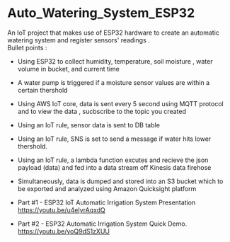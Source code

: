 # Auto_Watering_System_ESP32
An IoT project that makes use of ESP32 hardware to create an automatic watering system and register sensors' readings .  
Bullet points : 
- Using ESP32 to collect humidity, temperature, soil moisture , water volume in bucket, and current time
- A water pump is triggered if a moisture sensor values are within a certain thershold
- Using AWS IoT core, data is sent every 5 second using MQTT protocol and to view the data , sucbscribe to the topic you created
- Using an IoT rule, sensor data is sent to DB table
- Using an IoT rule, SNS is set to send a message if water hits lower thershold.
- Using an IoT rule,  a lambda function excutes and recieve the json payload (data) and fed into a data stream off Kinesis data firehose 
- Simultaneously, data is dumped and stored into an S3 bucket which to be exported and analyzed using Amazon Quicksight platform   
 
- Part #1 - ESP32 IoT  Automatic Irrigation System Presentation
https://youtu.be/u4eIyrAqxdQ

- Part #2 - ESP32 Automatic Irrigation System Quick Demo.
https://youtu.be/yoQ9dS1zXUU
